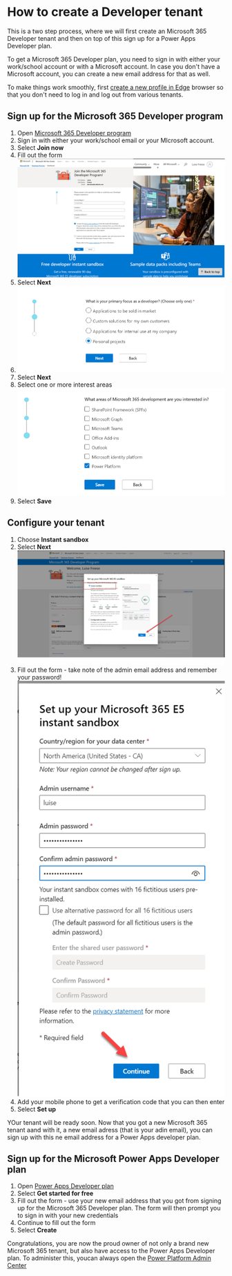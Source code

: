 # How to create a Developer tenant

This is a two step process, where we will first create an Microsoft 365 Developer tenant and then on top of this sign up for a Power Apps Developer plan.

To get a Microsoft 365 Developer plan, you need to sign in with either your work/school account or with a Microsoft account. In case you don't have a Microsoft account, you can create a new email address for that as well.

To make things work smoothly, first [create a new profile in Edge](https://www.microsoft.com/edge/learning-center/how-to-add-new-profiles?form=MA13I2) browser so that you don't need to log in and log out from various tenants.

## Sign up for the Microsoft 365 Developer program

1. Open [Microsoft 365 Developer program](https://developer.microsoft.com/microsoft-365/dev-program)
2. Sign in with either your work/school email or your MIcrosoft account.
3. Select **Join now**
4. Fill out the form
![Devprogram form](/assets/images/devprogram-form.png)
5. Select **Next**
6. ![purpose of Dev program](/assets/images/devprogram_purpose.png)
7. Select **Next**
8. Select one or more interest areas
![Alt text](/assets/images/devprogram-areas.png)
9. Select **Save**

## Configure your tenant

1. Choose **Instant sandbox**
2. Select **Next**
![sandbox](/assets/images/devprogram-sandbox.png)
3. Fill out the form - take note of the admin email address and remember your password!
![sandbox form](/assets/images/devprogram-sandbox-form.png)
4. Add your mobile phone to get a verification code that you can then enter
5. Select **Set up**

YOur tenant will be ready soon. Now that you got a new Microsoft 365 tenant aand with it, a new email adress (that is your adin email), you can sign up with this ne email address for a Power Apps developer plan.

## Sign up for the Microsoft Power Apps Developer plan

1. Open [Power Apps Developer plan](https://powerapps.microsoft.com/developerplan/)
2. Select **Get started for free**
3. Fill out the form - use your new email address that you got from signing up for the Microsoft 365 Developer plan. The form will then prompt you to sign in with your new credentials
4. Continue to fill out the form
5. Select **Create**

Congratulations, you are now the proud owner of not only a brand new Microsoft 365 tenant, but also have access to the Power Apps Developer plan. To administer this, youcan always open the [Power Platform Admin Center](https://aka.ms/ppac)
